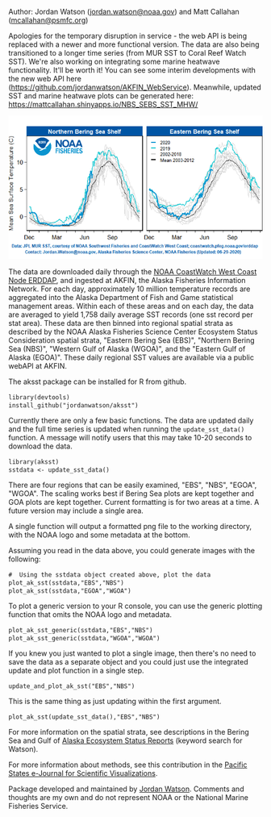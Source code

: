 

Author: Jordan Watson (jordan.watson@noaa.gov) and Matt Callahan (mcallahan@psmfc.org)


Apologies for the temporary disruption in service - the web API is being replaced with a newer and more functional version. The data are also being transitioned to a longer time series (from MUR SST to Coral Reef Watch SST). We're also working on integrating some marine heatwave functionality. It'll be worth it! You can see some interim developments with the new web API here (https://github.com/jordanwatson/AKFIN_WebService). Meanwhile, updated SST and marine heatwave plots can be generated here: https://mattcallahan.shinyapps.io/NBS_SEBS_SST_MHW/

![sst image](/images/SST_Twitter_image.png)


The data are downloaded daily through the [NOAA CoastWatch West Coast Node ERDDAP](https://coastwatch.pfeg.noaa.gov/erddap/griddap/jplMURSST41.html), and ingested at AKFIN, the Alaska Fisheries Information Network. For each day, approximately 10 million temperature records are aggregated into the Alaska Department of Fish and Game statistical management areas. Within each of these areas and on each day, the data are averaged to yield 1,758 daily average SST records (one sst record per stat area). These data are then binned into regional spatial strata as described by the NOAA Alaska Fisheries Science Center Ecosystem Status Consideration spatial strata, "Eastern Bering Sea (EBS)", "Northern Bering Sea (NBS)", "Western Gulf of Alaska (WGOA)", and the "Eastern Gulf of Alaska (EGOA)". These daily regional SST values are available via a public webAPI at AKFIN. 


The aksst package can be installed for R from github.

```
library(devtools)
install_github("jordanwatson/aksst")
```

Currently there are only a few basic functions. The data are updated daily and the full time series is updated when running the `update_sst_data()` function. A message will notify users that this may take 10-20 seconds to download the data.


```
library(aksst)
sstdata <- update_sst_data()
```
There are four regions that can be easily examined, "EBS", "NBS", "EGOA", "WGOA". The scaling works best if Bering Sea plots are kept together and GOA plots are kept together. Current formatting is for two areas at a time. A future version may include a single area.

A single function will output a formatted png file to the working directory, with the NOAA logo and some metadata at the bottom.

Assuming you read in the data above, you could generate images with the following:

```
#  Using the sstdata object created above, plot the data
plot_ak_sst(sstdata,"EBS","NBS")
plot_ak_sst(sstdata,"EGOA","WGOA")
```

To plot a generic version to your R console, you can use the generic plotting function that omits the NOAA logo and metadata.

```
plot_ak_sst_generic(sstdata,"EBS","NBS")
plot_ak_sst_generic(sstdata,"WGOA","WGOA")
```
If you knew you just wanted to plot a single image, then there's no need to save the data as a separate object and you could just use the integrated update and plot function in a single step. 

```
update_and_plot_ak_sst("EBS","NBS")
```
This is the same thing as just updating within the first argument.

```
plot_ak_sst(update_sst_data(),"EBS","NBS")
```


For more information on the spatial strata, see descriptions in the Bering Sea and Gulf of [Alaska Ecosystem Status Reports](https://access.afsc.noaa.gov/REFM/REEM/ecoweb/) (keyword search for Watson).

For more information about methods, see this contribution in the [Pacific States e-Journal for Scientific Visualizations](https://psesv.psmfc.org/PSESV3.html).

Package developed and maintained by [Jordan Watson](https://jordanwatson.github.io/). 
Comments and thoughts are my own and do not represent NOAA or the National Marine Fisheries Service.
